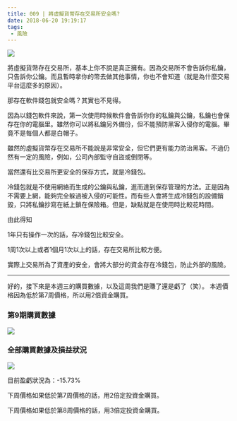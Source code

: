 ```yaml
---
title: 009 | 將虛擬貨幣存在交易所安全嗎?
date: 2018-06-20 19:19:17
tags:
 - 風險
---
```

![](https://firebasestorage.googleapis.com/v0/b/blog-1f60b.appspot.com/o/009-p0.png?alt=media&token=c3769c5b-caf8-4587-bafe-c09e89c0d471)

將虛擬貨幣存在交易所，基本上你不說是真正擁有。因為交易所不會告訴你私鑰，只告訴你公鑰。而且暫時拿你的幣去做其他事情，你也不會知道（就是為什麼交易平台這麼多的原因）。

那存在軟件錢包就安全嗎？其實也不見得。

因為以錢包軟件來說，第一次使用時候軟件會告訴你你的私鑰與公鑰，私鑰也會保存在你的電腦里。雖然你可以將私鑰另外備份，但不能預防黑客入侵你的電腦。畢竟不是每個人都是白帽子。

雖然的虛擬貨幣存在交易所不能說是非常安全，但它們更有能力防治黑客。不過仍然有一定的風險，例如，公司內部監守自盜或倒閉等。

當然還有比交易所更安全的保存方式，就是冷錢包。

冷錢包就是不使用網絡而生成的公鑰與私鑰，進而達到保存管理的方法。正是因為不需要上網，能夠完全躲過被入侵的可能性。而有些人會將生成冷錢包的設備銷毀，只將私鑰抄寫在紙上鎖在保險箱。但是，缺點就是在使用時比較花時間。

由此得知

1年只有操作一次的話，存冷錢包比較安全。

1周1次以上或者1個月1次以上的話，存在交易所比較方便。

實際上交易所為了資產的安全，會將大部分的資金存在冷錢包，防止外部的風險。

***


好的，接下來是本週三的購買數據，以及這周我們是賺了還是虧了（笑）。
本週價格因為低於第7周價格，所以用2倍資金購買。

### 第9期購買數據
![](https://firebasestorage.googleapis.com/v0/b/blog-1f60b.appspot.com/o/%E8%B4%AD%E4%B9%B0%E6%95%B0%E6%8D%AE009.png?alt=media&token=be1018cc-ff58-486e-a7a8-20c2ddbb5068)

### 全部購買數據及損益狀況
![](https://firebasestorage.googleapis.com/v0/b/blog-1f60b.appspot.com/o/%E5%85%A8%E9%83%A8%E8%B4%AD%E4%B9%B0%E6%95%B0%E6%8D%AE%E5%8F%8A%E6%8D%9F%E7%9B%8A%E7%8A%B6%E5%86%B5009.png?alt=media&token=512d1cb4-9ee4-4af6-946c-57ba78622c89)

目前盈虧狀況為：-15.73%

下周價格如果低於第7周價格的話，用2倍定投資金購買。

下周價格如果低於第8周價格的話，用3倍定投資金購買。
